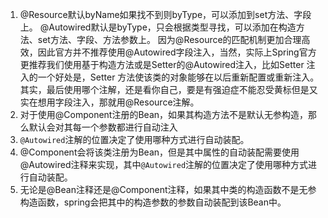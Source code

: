 1. @Resource默认byName如果找不到则byType，可以添加到set方法、字段上。
   @Autowired默认是byType，只会根据类型寻找，可以添加在构造方法、set方法、字段、方法参数上。
   因为@Resource的匹配机制更加合理高效，因此官方并不推荐使用@Autowired字段注入，当然，实际上Spring官方更推荐我们使用基于构造方法或是Setter的@Autowired注入，比如Setter 注入的一个好处是，Setter 方法使该类的对象能够在以后重新配置或重新注入。其实，最后使用哪个注解，还是看你自己，要是有强迫症不能忍受黄标但是又实在想用字段注入，那就用@Resource注解。
2. 对于使用@Component注册的Bean，如果其构造方法不是默认无参构造，那么默认会对其每一个参数都进行自动注入
3. `@Autowired`注解的位置决定了使用哪种方式进行自动装配。
4. @Component会将该类注册为Bean，但是其中属性的自动装配需要使用@Autowired注释来实现，其中`@Autowired`注解的位置决定了使用哪种方式进行自动装配。
5. 无论是@Bean注释还是@Component注释，如果其中类的构造函数不是无参构造函数，spring会把其中的构造参数的参数自动装配到该Bean中。